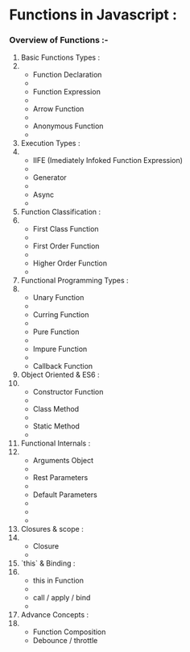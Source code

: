 <h1>Functions in Javascript :</h1>

<h3>Overview of Functions :-</h3>

<ol>
<li>Basic Functions Types : <li>
<ul>
<li>Function Declaration<li>
<li>Function Expression<li>
<li>Arrow Function<li>
<li>Anonymous Function<li>
</ul>
<li>Execution Types :<li>
<ul>
<li>IIFE (Imediately Infoked Function Expression)<li>
<li>Generator<li>
<li>Async<li>
</ul>
<li>Function Classification : <li>
<ul>
<li>First Class Function<li>
<li>First Order Function<li>
<li>Higher Order Function<li>
</ul>
<li>Functional Programming Types :<li>
<ul>
<li>Unary Function<li>
<li>Curring Function<li>
<li>Pure Function<li>
<li>Impure Function<li>
<li>Callback Function</li>
</ul>
<li>Object Oriented & ES6 :<li>
<ul>
<li>Constructor Function<li>
<li>Class Method<li>
<li>Static Method<li>
</ul>
<li>Functional Internals :<li>
<ul>
<li>Arguments Object<li>
<li>Rest Parameters<li>
<li>Default Parameters<li>
<li><li>
</ul>
<li>Closures & scope : <li>
<ul>
<li>Closure<li>
</ul>
<li>`this` & Binding :<li>
<ul>
<li>this in Function<li>
<li>call / apply / bind<li>
</ul>
<li>Advance Concepts :<li>
<ul>
<li>Function Composition</li>
<li>Debounce / throttle</li>
</ul>
</ol>